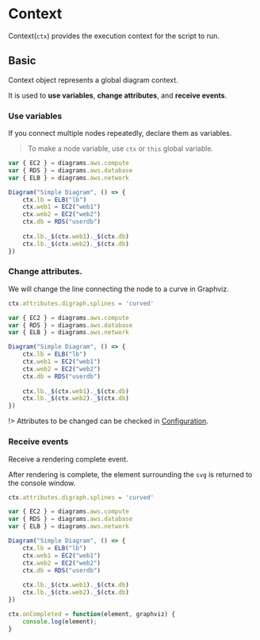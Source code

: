 # Context

Context(`ctx`) provides the execution context for the script to run.

## Basic

Context object represents a global diagram context.

It is used to **use variables**, **change attributes**, and **receive events**.

### Use variables

If you connect multiple nodes repeatedly, declare them as variables.

> To make a node variable, use `ctx` or `this` global variable.

```js
var { EC2 } = diagrams.aws.compute
var { RDS } = diagrams.aws.database
var { ELB } = diagrams.aws.network

Diagram("Simple Diagram", () => {
	ctx.lb = ELB("lb")
    ctx.web1 = EC2("web1")
	ctx.web2 = EC2("web2")
	ctx.db = RDS("userdb")
	
	ctx.lb._$(ctx.web1)._$(ctx.db)
	ctx.lb._$(ctx.web2)._$(ctx.db)
})	
```

### Change attributes.

We will change the line connecting the node to a curve in Graphviz.

```js
ctx.attributes.digraph.splines = 'curved'

var { EC2 } = diagrams.aws.compute
var { RDS } = diagrams.aws.database
var { ELB } = diagrams.aws.network

Diagram("Simple Diagram", () => {
	ctx.lb = ELB("lb")
    ctx.web1 = EC2("web1")
	ctx.web2 = EC2("web2")
	ctx.db = RDS("userdb")
	
	ctx.lb._$(ctx.web1)._$(ctx.db)
	ctx.lb._$(ctx.web2)._$(ctx.db)
})	
```

!> Attributes to be changed can be checked in [Configuration](guides/configuration).

### Receive events

Receive a rendering complete event.

After rendering is complete, the element surrounding the `svg` is returned to the console window.

```js
ctx.attributes.digraph.splines = 'curved'

var { EC2 } = diagrams.aws.compute
var { RDS } = diagrams.aws.database
var { ELB } = diagrams.aws.network

Diagram("Simple Diagram", () => {
	ctx.lb = ELB("lb")
    ctx.web1 = EC2("web1")
	ctx.web2 = EC2("web2")
	ctx.db = RDS("userdb")
	
	ctx.lb._$(ctx.web1)._$(ctx.db)
	ctx.lb._$(ctx.web2)._$(ctx.db)
})

ctx.onCompleted = function(element, graphviz) {
	console.log(element); 
}
```
